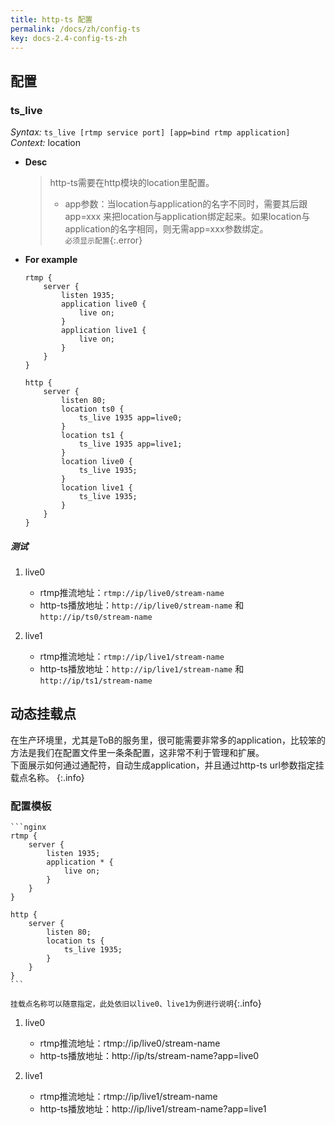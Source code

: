 ```yaml
---
title: http-ts 配置
permalink: /docs/zh/config-ts
key: docs-2.4-config-ts-zh
---
```


## 配置

### ts_live

*Syntax:* `ts_live [rtmp service port] [app=bind rtmp application]`  
*Context:* location

* **Desc**  
    > http-ts需要在http模块的location里配置。
    > - app参数：当location与application的名字不同时，需要其后跟 app=xxx 来把location与application绑定起来。如果location与application的名字相同，则无需app=xxx参数绑定。  
    `必须显示配置`{:.error}

* **For example**  
    ```nginx
    rtmp {
        server {
            listen 1935;
            application live0 {
                live on;
            }
            application live1 {
                live on;
            }
        }
    }

    http {
        server {
            listen 80;
            location ts0 {
                ts_live 1935 app=live0;
            }
            location ts1 {
                ts_live 1935 app=live1;
            }
            location live0 {
                ts_live 1935;
            }
            location live1 {
                ts_live 1935;
            }
        }
    }
    ```

##### 测试

1. live0  
    - rtmp推流地址：`rtmp://ip/live0/stream-name`
    - http-ts播放地址：`http://ip/live0/stream-name` 和 `http://ip/ts0/stream-name`

2. live1  
    - rtmp推流地址：`rtmp://ip/live1/stream-name`
    - http-ts播放地址：`http://ip/live1/stream-name` 和 `http://ip/ts1/stream-name`


## 动态挂载点

在生产环境里，尤其是ToB的服务里，很可能需要非常多的application，比较笨的方法是我们在配置文件里一条条配置，这非常不利于管理和扩展。  
下面展示如何通过通配符，自动生成application，并且通过http-ts url参数指定挂载点名称。
{:.info}  

### 配置模板

    ```nginx
    rtmp {
        server {
            listen 1935;
            application * {
                live on;
            }
        }
    }

    http {
        server {
            listen 80;
            location ts {
                ts_live 1935;
            }
        }
    }
    ```

`挂载点名称可以随意指定，此处依旧以live0、live1为例进行说明`{:.info}  
1. live0
    - rtmp推流地址：rtmp://ip/live0/stream-name
    - http-ts播放地址：http://ip/ts/stream-name?app=live0

2. live1
    - rtmp推流地址：rtmp://ip/live1/stream-name
    - http-ts播放地址：http://ip/live1/stream-name?app=live1
